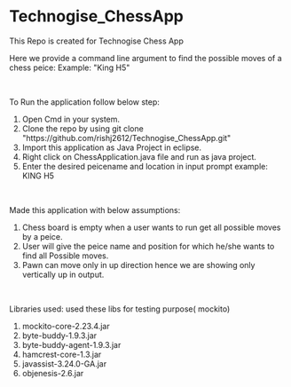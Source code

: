 # Technogise_ChessApp

This Repo is created for Technogise Chess App 

Here we provide a command line argument to find the possible moves of a chess peice:
Example: "King H5"
<p>&nbsp;</p>

To Run the application follow below step:
<ol>
<li>Open Cmd in your system.</li>
<li>Clone the repo by using git clone "https://github.com/rishj2612/Technogise_ChessApp.git"</li>
<li>Import this application as Java Project in eclipse.</li>
<li>Right click on ChessApplication.java file and run as java project.</li>
<li>Enter the desired peicename and location in input prompt example: KING H5
</ol>

<p>&nbsp;</p>
Made this application with below assumptions:
<ol>
<li>Chess board is empty when a user wants to run get all possible moves by a peice.</li>
<li>User will give the peice name and position for which he/she wants to find all Possible
    moves.</li>
<li>Pawn can move only in up direction hence we are showing only vertically up in output.</li>
</ol>

<p>&nbsp;</p>
Libraries used: used these libs for testing purpose( mockito)
<ol>
<li>mockito-core-2.23.4.jar</li>
<li>byte-buddy-1.9.3.jar</li>
<li>byte-buddy-agent-1.9.3.jar</li>
<li>hamcrest-core-1.3.jar</li>
<li>javassist-3.24.0-GA.jar</li>
    <li>objenesis-2.6.jar</li>    
</ol>
